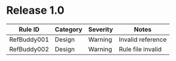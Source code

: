 ﻿# Release 1.0

Rule ID | Category | Severity | Notes
--------|----------|----------|-------
RefBuddy001 | Design | Warning | Invalid reference
RefBuddy002 | Design | Warning | Rule file invalid